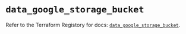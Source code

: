 # `data_google_storage_bucket`

Refer to the Terraform Registory for docs: [`data_google_storage_bucket`](https://registry.terraform.io/providers/hashicorp/google/5.3.0/docs/data-sources/storage_bucket).
